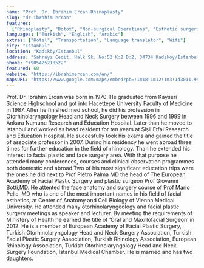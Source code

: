 ```yaml
---
name: "Prof. Dr. İbrahim Ercan Rhinoplasty"
slug: "dr-ibrahim-ercan"
features:
  ["Rhinoplasty", "Botox", "Non-surgical Operations", "Esthetic surgeries", "Liplift"]
languages: ["Turkish", "English", "Arabic"]
extras: ["Hotel", "Transportation", "Language translator", "Wifi"]
city: "Istanbul"
location: "Kadıköy/Istanbul"
address: "Sahrayı Cedit, Halk Sk. No:52 K:2 D:2, 34734 Kadıköy/İstanbul"
phone: "+905425210522"
featured: 60
website: "https://ibrahimercan.com/en/"
mapsURL: "https://www.google.com/maps/embed?pb=!1m18!1m12!1m3!1d3011.956233945399!2d29.09051301625172!3d40.98243917930338!2m3!1f0!2f0!3f0!3m2!1i1024!2i768!4f13.1!3m3!1m2!1s0x14cac7caca0ffa05%3A0x21e55f67f4b681d1!2sProf.%20Dr.%20%C4%B0brahim%20Ercan%20-%20KBB%20Estetik%20Merkezi%20-%20Rhinoplasty%20-%20Burun%20Esteti%C4%9Fi%20-%20Rinoplasti%20Revizyon!5e0!3m2!1sen!2str!4v1661296514431!5m2!1sen!2str"
---
```


Prof. Dr. İbrahim Ercan was born in 1970. He graduated from Kayseri Science Highschool and got into Hacettepe University Faculty of Medicine in 1987. After he finished med school, he did his profession in Otorhinolaryngology Head and Neck Surgery between 1996 and 1999 in Ankara Numune Research and Education Hospital. Later than he moved to Istanbul and worked as head resident for ten years at Şişli Etfal Research and Education Hospital. He succesfully took his exams and gained the title of associate professor in 2007. During his residency he went abroad three times for further education in the field of rhinology. Than he extended his interest to facial plastic and face surgery area. With that purpose he attended many conferences, courses and clinical observation programmes both domestic and abroad.Two of his most significant education trips were the ones he did next to Prof Pietro Palma MD the head of The European Academy of Facial Plastic Surgery and plastic surgeon Prof Giovanni Botti,MD. He attented the face anatomy and surgery course of Prof Mario Pelle, MD who is one of the most important names in his field of facial esthetics, at Center of Anatomy and Cell Biology of Vienna Medical University. He attended many otorhinolaryngeology and facial plastic surgery meetings as speaker and lecturer. By meeting the requirements of Ministery of Health he earned the title of ‘Oral and Maxillofacial Surgeon’ in 2012. He is a member of European Academy of Facial Plastic Surgery, Turkish Otorhinolaryngology Head and Neck Surgery Association, Turkish Facial Plastic Surgery Association, Turkish Rhinology Association, European Rhinology Association, Turkish Otorhinolaryngology Head and Neck Surgery Foundation, İstanbul Medical Chamber. He is married and has two daughters.
